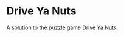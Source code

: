 # Drive Ya Nuts

A solution to the puzzle game [Drive Ya Nuts](https://www.amazon.com/Vintage-Milton-Bradley-Drive-Puzzle/dp/B00I84HL70/).
